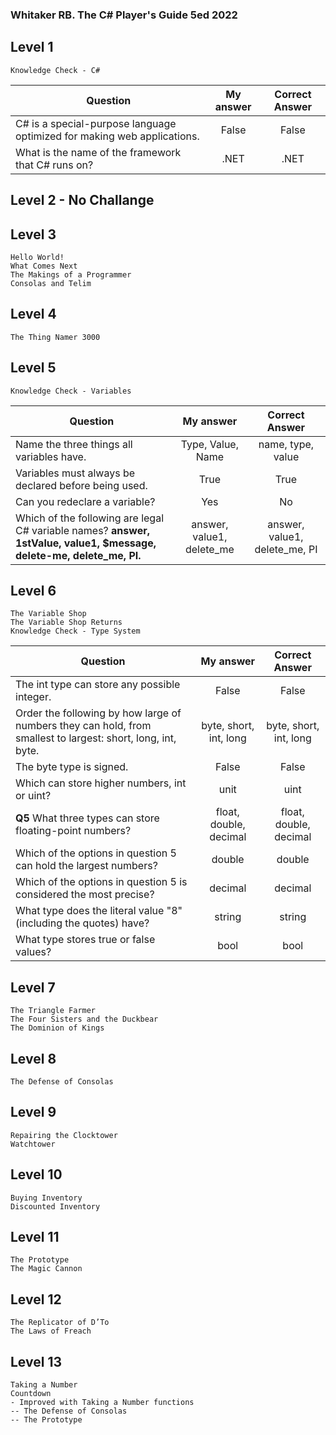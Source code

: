 ### Whitaker RB. The C# Player's Guide 5ed 2022

## Level 1
    Knowledge Check - C#
| Question | My answer | Correct Answer |
| --- | :---: | :---: |
| C# is a special-purpose language optimized for making web applications. | False | False |
| What is the name of the framework that C# runs on? | .NET | .NET |

## Level 2 - No Challange

## Level 3
    Hello World!
 	What Comes Next
    The Makings of a Programmer
    Consolas and Telim

## Level 4
    The Thing Namer 3000

## Level 5
    Knowledge Check - Variables
| Question | My answer | Correct Answer |
| --- | :---: | :---: |
| Name the three things all variables have. | Type, Value, Name | name, type, value |
| Variables must always be declared before being used. | True | True |
| Can you redeclare a variable? | Yes | No |
| Which of the following are legal C# variable names? **answer, 1stValue, value1, $message, delete-me, delete_me, PI.** | answer, value1, delete_me | answer, value1, delete_me, PI |

## Level 6
    The Variable Shop
    The Variable Shop Returns
    Knowledge Check - Type System
| Question | My answer | Correct Answer |
| --- | :---: | :---: |
| The int type can store any possible integer. | False | False |
| Order the following by how large of numbers they can hold, from smallest to largest: short, long, int, byte. | byte, short, int, long | byte, short, int, long |
| The byte type is signed. | False | False |
| Which can store higher numbers, int or uint? | unit | uint |
| **Q5** What three types can store floating-point numbers? | float, double, decimal | float, double, decimal |
| Which of the options in question 5 can hold the largest numbers? | double | double |
| Which of the options in question 5 is considered the most precise? | decimal | decimal |
| What type does the literal value "8" (including the quotes) have? | string | string |
| What type stores true or false values? | bool | bool |

## Level 7
    The Triangle Farmer
    The Four Sisters and the Duckbear
 	The Dominion of Kings

## Level 8
    The Defense of Consolas

## Level 9
    Repairing the Clocktower
    Watchtower

## Level 10
    Buying Inventory
    Discounted Inventory

## Level 11
    The Prototype
    The Magic Cannon

## Level 12
    The Replicator of D’To
    The Laws of Freach

## Level 13
    Taking a Number
    Countdown
    - Improved with Taking a Number functions
    -- The Defense of Consolas
    -- The Prototype